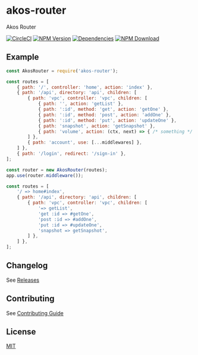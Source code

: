 # akos-router

Akos Router

[![CircleCI][circleci-img]][circleci-url]
[![NPM Version][npm-img]][npm-url]
[![Dependencies][david-img]][david-url]
[![NPM Download][download-img]][download-url]

[circleci-img]: https://img.shields.io/circleci/project/github/akos/router.svg?style=flat-square
[circleci-url]: https://circleci.com/gh/akos/router
[npm-img]: http://img.shields.io/npm/v/akos-router.svg?style=flat-square
[npm-url]: http://npmjs.org/package/akos-router
[david-img]: http://img.shields.io/david/akos/router.svg?style=flat-square
[david-url]: https://david-dm.org/akos/router
[download-img]: https://img.shields.io/npm/dm/akos-router.svg?style=flat-square
[download-url]: https://npmjs.org/package/akos-router

## Example

``` js
const AkosRouter = require('akos-router');

const routes = [
    { path: '/', controller: 'home', action: 'index' },
    { path: '/api', directory: 'api', children: [
        { path: 'vpc', controller: 'vpc', children: [
            { path: '', action: 'getList' },
            { path: ':id', method: 'get', action: 'getOne' },
            { path: ':id', method: 'post', action: 'addOne' },
            { path: ':id', method: 'put', action: 'updateOne' },
            { path: 'snapshot', action: 'getSnapshot' },
            { path: 'volume', action: (ctx, next) => { /* something */ } },
        ] },
        { path: 'account', use: [...middlewares] },
    ] },
    { path: '/login', redirect: '/sign-in' },
];

const router = new AkosRouter(routes);
app.use(router.middleware());
```

``` js
const routes = [
    '/ => home#index',
    { path: '/api', directory: 'api', children: [
        { path: 'vpc', controller: 'vpc', children: [
            '=> getList',
            'get :id => #getOne',
            'post :id => #addOne',
            'put :id => #updateOne',
            'snapshot => getSnapshot',
        ] },
    ] },
];
```

## Changelog

See [Releases](https://github.com/akos/router/releases)

## Contributing

See [Contributing Guide](https://github.com/vusion/DOCUMENTATION/issues/8)

## License

[MIT](LICENSE)
